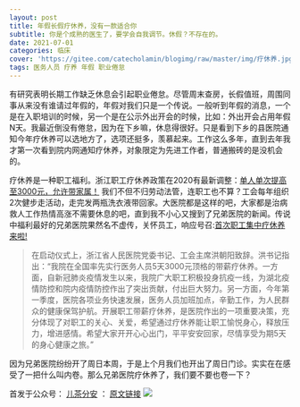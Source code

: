 ```yaml
---
layout: post
title: 年假长假疗休养，没有一款适合你
subtitle: 你是个成熟的医生了，要学会自我调节。休假？不存在的。
date: 2021-07-01
categories: 临床 
cover: 'https://gitee.com/catecholamin/blogimg/raw/master/img/疗休养.jpg'
tags: 医务人员 疗养 年假 职业倦怠
---
```


有研究表明长期工作缺乏休息会引起职业倦怠。尽管周末查房，长假值班，周围同事从来没有谁请过年假的，年假对我们只是一个传说。一般听到年假的消息，一个是在入职培训的时候，另一个是在公示外出开会的时候，比如：外出开会占用年假N天。我最近倒没有倦怠，因为在下乡嘛，休息得很好。只是看到下乡的县医院通知今年疗休养可以选地方了，选项还挺多，羡慕起来。工作这么多年，直到去年我才第一次看到院内网通知疗休养，对象限定为先进工作者，普通搬砖的是没机会的。

疗休养是一种职工福利。浙江职工疗休养政策在2020有最新调整：[单人单次提高至3000元，允许带家属！](https://mp.weixin.qq.com/s/8JaQWwB6zcQKIuaJhoWu4Q) 我们不但不归劳动法管，连职工也不算？工会每年组织2次健步走活动，走完发两瓶洗衣液带回家。大医院都是这样的吧，大家都是治病救人工作热情高涨不需要休息的吧，直到我不小心又搜到了兄弟医院的新闻。传说中福利最好的兄弟医院果然名不虚传，关怀员工，响应号召:[首次职工集中疗休养来啦!](https://mp.weixin.qq.com/s/MmU80k_fcqDt0PCDcsxVRQ)

> 在启动仪式上，浙江省人民医院党委书记、工会主席洪朝阳致辞。洪书记指出：“我院在全国率先实行医务人员5天3000元顶格的带薪疗休养。一方面，自新冠肺炎疫情发生以来，我院广大职工积极投身抗疫一线，为湖北疫情防控和院内疫情防控作出了突出贡献，付出巨大努力。另一方面，今年第一季度，医院各项业务快速发展，医务人员加班加点，辛勤工作，为人民群众的健康保驾护航。开展职工带薪疗休养，是医院作出的一项重要决策，充分体现了对职工的关心、关爱，希望通过疗休养能让职工愉悦身心，释放压力，增进感情。希望大家开开心心出门，平平安安回家，尽情享受为期5天的身心健康之旅。”

因为兄弟医院纷纷开了周日本周，于是上个月我们也开出了周日门诊。实实在在感受了一把什么叫内卷。那么兄弟医院疗休养了，我们要不要也卷一下？

首发于公众号： [儿茶分安](https://mp.weixin.qq.com/mp/profile_ext?action=home&__biz=MzA4MDQxMTk2Mg==&scene=124#wechat_redirect)  ：   [原文链接](https://mp.weixin.qq.com/s/1FRYw8nR2lm9kky_elizhw)
![](https://gitee.com/catecholamin/blogimg/raw/master/img/微信公众号.jpg)